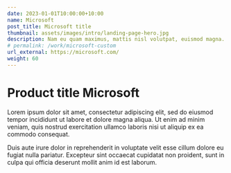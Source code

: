 ```yaml
---
date: 2023-01-01T10:00:00+10:00
name: Microsoft
post_title: Microsoft title
thumbnail: assets/images/intro/landing-page-hero.jpg
description: Nam eu quam maximus, mattis nisl volutpat, euismod magna. Duis bibendum interdum placerat.
# permalink: /work/microsoft-custom
url_external: https://microsoft.com/
weight: 60
---
```


# Product title Microsoft

Lorem ipsum dolor sit amet, consectetur adipiscing elit, sed do eiusmod tempor incididunt ut labore et dolore magna aliqua. Ut enim ad minim veniam, quis nostrud exercitation ullamco laboris nisi ut aliquip ex ea commodo consequat.

Duis aute irure dolor in reprehenderit in voluptate velit esse cillum dolore eu fugiat nulla pariatur. Excepteur sint occaecat cupidatat non proident, sunt in culpa qui officia deserunt mollit anim id est laborum.
